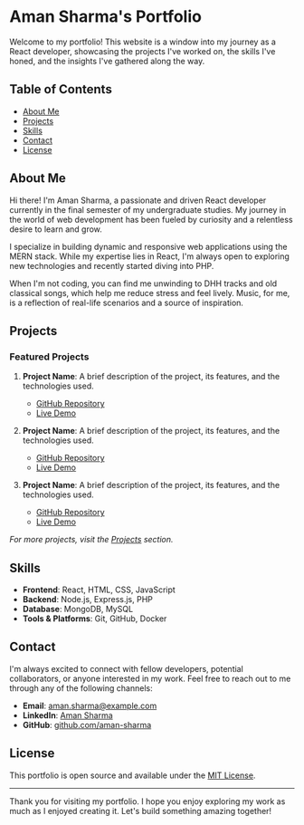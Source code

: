 # Aman Sharma's Portfolio

Welcome to my portfolio! This website is a window into my journey as a React developer, showcasing the projects I've worked on, the skills I've honed, and the insights I've gathered along the way.

## Table of Contents

- [About Me](#about-me)
- [Projects](#projects)
- [Skills](#skills)
- [Contact](#contact)
- [License](#license)

## About Me

Hi there! I'm Aman Sharma, a passionate and driven React developer currently in the final semester of my undergraduate studies. My journey in the world of web development has been fueled by curiosity and a relentless desire to learn and grow.

I specialize in building dynamic and responsive web applications using the MERN stack. While my expertise lies in React, I'm always open to exploring new technologies and recently started diving into PHP.

When I'm not coding, you can find me unwinding to DHH tracks and old classical songs, which help me reduce stress and feel lively. Music, for me, is a reflection of real-life scenarios and a source of inspiration.

## Projects

### Featured Projects

1. **Project Name**: A brief description of the project, its features, and the technologies used.
   - [GitHub Repository](#)
   - [Live Demo](#)

2. **Project Name**: A brief description of the project, its features, and the technologies used.
   - [GitHub Repository](#)
   - [Live Demo](#)

3. **Project Name**: A brief description of the project, its features, and the technologies used.
   - [GitHub Repository](#)
   - [Live Demo](#)

_For more projects, visit the [Projects](#projects) section._

## Skills

- **Frontend**: React, HTML, CSS, JavaScript
- **Backend**: Node.js, Express.js, PHP
- **Database**: MongoDB, MySQL
- **Tools & Platforms**: Git, GitHub, Docker

## Contact

I'm always excited to connect with fellow developers, potential collaborators, or anyone interested in my work. Feel free to reach out to me through any of the following channels:

- **Email**: [aman.sharma@example.com](mailto:aman.sharma@example.com)
- **LinkedIn**: [Aman Sharma](https://www.linkedin.com/in/aman-sharma)
- **GitHub**: [github.com/aman-sharma](https://github.com/aman-sharma)

## License

This portfolio is open source and available under the [MIT License](LICENSE).

---

Thank you for visiting my portfolio. I hope you enjoy exploring my work as much as I enjoyed creating it. Let's build something amazing together!

